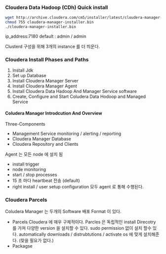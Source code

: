### Cloudera Data Hadoop (CDh) Quick install

```bash
wget http://archive.cloudera.com/cm5/installer/latest/cloudera-manager-installer.bin
chmod 755 cloudera-manager-installer.bin
./cloudera-manager-installer.bin
```

ip_address:7180
default : admin / admin


 Clusterd 구성을 위해 3개의 instance 를 더 띄운다.


### Cloudera Install Phases and Paths
1. Install Jdk
2. Set up Database
3. Install Cloudera Manager Server
4. Install Cloudera Manager Agent
5. Install Cloudera Data Hadoop And Manager Service software
6. Create, Configure and Start Coludera Data Hodoop and Managed Service

#### Coludera Manager Introdcution And Overview
Three-Components
- Management Service
    monitoring / alerting / reporting
- Cloudera Manager Database
- Cloudera Repository and Clients

Agent 는 모든 node 에 설치 됨
 - install trigger 
 - node monitoring 
 - start / stop processes
 - 15 초 마다 heartbeat 전송 (default) 
 - right install / user setup configuration 모두 agent 로 통해 수행된다.


 ### Cloudera Parcels
Coludera Manager 는 두개의 Software 배포 Format 이 있다.
- Parcels
    Cloudera 에 매우 구체적이다.
    Parcles 은 독립적인 install Direcotry 를 가져   다양한 version 을 설치할 수 있다.
    sudo permission 없이 설치 할수 있다.
    automatically downloads / distrubtutions / activate
    os 에 맞게 설치해준다. (찾을 필요가 없다.)
- Packagse